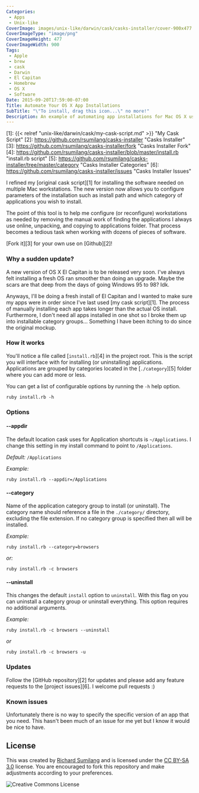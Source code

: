 ```yaml
---
Categories:
 - Apps
 - Unix-like
CoverImage: images/unix-like/darwin/cask/casks-installer/cover-900x477.png
CoverImageType: "image/png"
CoverImageHeight: 477
CoverImageWidth: 900
Tags:
 - Apple
 - brew
 - cask
 - Darwin
 - El Capitan
 - Homebrew
 - OS X
 - Software
Date: 2015-09-20T17:59:00-07:00
Title: Automate Your OS X App Installations
SubTitle: "\"To install, drag this icon...\" no more!"
Description: An example of automating app installations for Mac OS X using Homebrew and Cask.
---
```


[1]: {{< relref "unix-like/darwin/cask/my-cask-script.md" >}} "My Cask Script"
[2]: https://github.com/rsumilang/casks-installer "Casks Installer"
[3]: https://github.com/rsumilang/casks-installer/fork "Casks Installer Fork"
[4]: https://github.com/rsumilang/casks-installer/blob/master/install.rb "install.rb script"
[5]: https://github.com/rsumilang/casks-installer/tree/master/category "Casks Installer Categories"
[6]: https://github.com/rsumilang/casks-installer/issues "Casks Installer Issues"

I refined my [original cask script][1] for installing the software needed on
multiple Mac workstations. The new version now allows you to configure parameters of
the installation such as install path and which category of applications you
wish to install.

The point of this tool is to help me configure (or reconfigure) workstations as
needed by removing the manual work of finding the applications I always use
online, unpacking, and copying to applications folder. That process becomes a
tedious task when working with dozens of pieces of software.

[Fork it][3] for your own use on [Github][2]!

<!--more-->

### Why a sudden update?

A new version of OS X El Capitan is to be released very soon. I've always felt
installing a fresh OS ran smoother than doing an upgrade. Maybe the scars are
that deep from the days of going Windows 95 to 98? Idk.

Anyways, I'll be doing a fresh install of El Capitan and I wanted to make sure
my apps were in order since I've last used [my cask script][1]. The process of
manually installing each app takes longer than the actual OS install.
Furthermore, I don't need all apps installed in one shot so I broke them up into
installable category groups... Something I have been itching to do since the
original mockup.

### How it works

You'll notice a file called [`install.rb`][4] in the project root. This is the
script you will interface with for installing (or uninstalling) applications.
Applications are grouped by categories located in the [`./category`][5] folder
where you can add more or less.

You can get a list of configurable options by running the `-h` help option.

<pre><code class="language-bash">ruby install.rb -h</code></pre>

### Options

#### --appdir

The default location cask uses for Application shortcuts is `~/Applications`. I
change this setting in my install command to point to `/Applications`.

*Default:* `/Applications`

*Example:*

<pre><code class="language-bash">ruby install.rb --appdir=/Applications</code></pre>

#### --category

Name of the application category group to install (or uninstall). The category
name should reference a file in the `./category/` directory, excluding the file
extension. If no category group is specified then all will be installed.

*Example:*

<pre><code class="language-bash">ruby install.rb --category=browsers</code></pre>

*or:*

<pre><code class="language-bash">ruby install.rb -c browsers</code></pre>

#### --uninstall

This changes the default `install` option to `uninstall`. With this flag on you
can uninstall a category group or uninstall everything. This option requires no additional arguments.

*Example:*

<pre><code class="language-bash">ruby install.rb -c browsers --uninstall</code></pre>

*or*

<pre><code class="language-bash">ruby install.rb -c browsers -u</code></pre>

### Updates

Follow the [GitHub repository][2] for updates and please add any feature
requests to the [project issues][6]. I welcome pull requests :)

### Known issues

Unfortunately there is no way to specify the specific version of an app that you
need. This hasn't been much of an issue for me yet but I know it would be nice
to have.

## License

This was created by [Richard Sumilang](http://richardsumilang.com/) and is
licensed under the [CC BY-SA 3.0](http://creativecommons.org/licenses/by-sa/3.0/)
license. You are encouraged to fork this repository and make adjustments
according to your preferences.

![Creative Commons License](http://i.creativecommons.org/l/by-sa/3.0/88x31.png)

